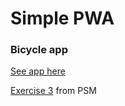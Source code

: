 # Simple PWA
### Bicycle app
[See app here](https://trybo.github.io/BicyclePWA/)

[Exercise 3](https://github.com/stalj/psm/tree/master/03-ProgressiveWebApp) from PSM
